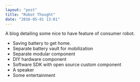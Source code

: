 ```yaml
---
layout: "post"
title: "Robot Thought"
date: "2016-05-01 13:01"
---
```


A blog detailing some nice to have feature of consumer robot.

+ Saving battery to get home.
+ Separate battery vault for mobilization
+ Separate modular component
+ DIY hardware component
+ Software SDK with open source custom component
+ A speaker
+ Some entertainment
